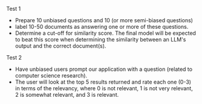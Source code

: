 Test 1
- Prepare 10 unbiased questions and 10 (or more semi-biased questions)
- label 10-50 documents as answering one or more of these questions.
- Determine a cut-off for similarity score. The final model will be expected to beat this score when determining the similarity between an LLM's output and the correct document(s).


Test 2
- Have unbiased users prompt our application with a question (related to computer science research). 
- The user will look at the top 5 results returned and rate each one (0-3) in terms of the relevancy, where 0 is not relevant, 1 is not very relevant, 2 is somewhat relevant, and 3 is relevant.

